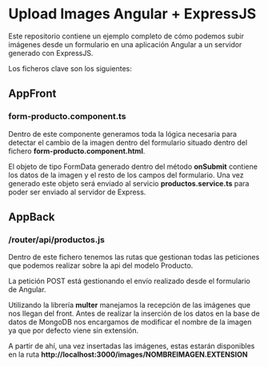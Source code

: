 # Upload Images Angular + ExpressJS

Este repositorio contiene un ejemplo completo de cómo podemos subir imágenes desde un formulario en una aplicación Angular a un servidor generado con ExpressJS.

Los ficheros clave son los siguientes:

## AppFront

### form-producto.component.ts

Dentro de este componente generamos toda la lógica necesaria para detectar el cambio de la imagen dentro del formulario situado dentro del fichero **form-producto.component.html**. 

El objeto de tipo FormData generado dentro del método **onSubmit** contiene los datos de la imagen y el resto de los campos del formulario. Una vez generado este objeto será enviado al servicio **productos.service.ts** para poder ser enviado al servidor de Express.

## AppBack

### /router/api/productos.js

Dentro de este fichero tenemos las rutas que gestionan todas las peticiones que podemos realizar sobre la api del modelo Producto.

La petición POST está gestionando el envío realizado desde el formulario de Angular. 

Utilizando la librería **multer** manejamos la recepción de las imágenes que nos llegan del front. Antes de realizar la inserción de los datos en la base de datos de MongoDB nos encargamos de modificar el nombre de la imagen ya que por defecto viene sin extensión.

A partir de ahí, una vez insertadas las imágenes, estas estarán disponibles en la ruta **http://localhost:3000/images/NOMBREIMAGEN.EXTENSION**